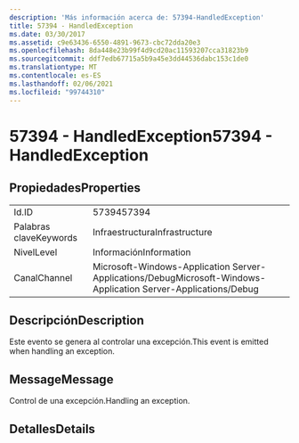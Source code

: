 ```yaml
---
description: 'Más información acerca de: 57394-HandledException'
title: 57394 - HandledException
ms.date: 03/30/2017
ms.assetid: c9e63436-6550-4891-9673-cbc72dda20e3
ms.openlocfilehash: 8da448e23b99f4d9cd20ac11593207cca31823b9
ms.sourcegitcommit: ddf7edb67715a5b9a45e3dd44536dabc153c1de0
ms.translationtype: MT
ms.contentlocale: es-ES
ms.lasthandoff: 02/06/2021
ms.locfileid: "99744310"
---
```

# <a name="57394---handledexception"></a><span data-ttu-id="70a18-103">57394 - HandledException</span><span class="sxs-lookup"><span data-stu-id="70a18-103">57394 - HandledException</span></span>

## <a name="properties"></a><span data-ttu-id="70a18-104">Propiedades</span><span class="sxs-lookup"><span data-stu-id="70a18-104">Properties</span></span>  
  
|||  
|-|-|  
|<span data-ttu-id="70a18-105">Id.</span><span class="sxs-lookup"><span data-stu-id="70a18-105">ID</span></span>|<span data-ttu-id="70a18-106">57394</span><span class="sxs-lookup"><span data-stu-id="70a18-106">57394</span></span>|  
|<span data-ttu-id="70a18-107">Palabras clave</span><span class="sxs-lookup"><span data-stu-id="70a18-107">Keywords</span></span>|<span data-ttu-id="70a18-108">Infraestructura</span><span class="sxs-lookup"><span data-stu-id="70a18-108">Infrastructure</span></span>|  
|<span data-ttu-id="70a18-109">Nivel</span><span class="sxs-lookup"><span data-stu-id="70a18-109">Level</span></span>|<span data-ttu-id="70a18-110">Información</span><span class="sxs-lookup"><span data-stu-id="70a18-110">Information</span></span>|  
|<span data-ttu-id="70a18-111">Canal</span><span class="sxs-lookup"><span data-stu-id="70a18-111">Channel</span></span>|<span data-ttu-id="70a18-112">Microsoft-Windows-Application Server-Applications/Debug</span><span class="sxs-lookup"><span data-stu-id="70a18-112">Microsoft-Windows-Application Server-Applications/Debug</span></span>|  
  
## <a name="description"></a><span data-ttu-id="70a18-113">Descripción</span><span class="sxs-lookup"><span data-stu-id="70a18-113">Description</span></span>  

 <span data-ttu-id="70a18-114">Este evento se genera al controlar una excepción.</span><span class="sxs-lookup"><span data-stu-id="70a18-114">This event is emitted when handling an exception.</span></span>  
  
## <a name="message"></a><span data-ttu-id="70a18-115">Message</span><span class="sxs-lookup"><span data-stu-id="70a18-115">Message</span></span>  

 <span data-ttu-id="70a18-116">Control de una excepción.</span><span class="sxs-lookup"><span data-stu-id="70a18-116">Handling an exception.</span></span>  
  
## <a name="details"></a><span data-ttu-id="70a18-117">Detalles</span><span class="sxs-lookup"><span data-stu-id="70a18-117">Details</span></span>
